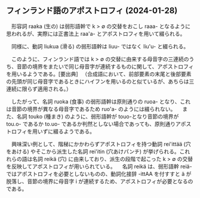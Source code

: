 ## フィンランド語のアポストロフィ (2024-01-28)

　形容詞 raaka (生の) は弱形語幹で k > ∅ の交替をおこし raaa- となるように思われるが、実際には正書法上 raa'a- とアポストロフィを用いて綴られる。

　同様に、動詞 liukua (滑る) の弱形語幹は liuu- ではなく liu'u- と綴られる。

　このように、フィンランド語では k > ∅ の交替に由来する母音字の三連続のうち、音節の境界をまたいで同じ母音字が連続するものに関して、アポストロフィを用いるようである。[要出典]
　（合成語において、前部要素の末尾と後部要素の先頭が同じ母音字であるときにハイフンを用いるのと似ているが、あちらは三連続に限らず適用される。）

　したがって、名詞 ruoka (食事) の弱形語幹は原則通りの ruoa- となり、これは音節の境界が異なる母音字であるため ruo'a- のようには綴られない。
　また、名詞 touko (種まき) のように、弱形語幹が touo-となり音節の境界が tou.o- であるか to.uo- であるか判然としない場合であっても、原則通りアポストロフィを用いずに綴るようである。

　興味深い例として、階梯にかかわらずアポストロフィを持つ動詞 rei'ittää (穴をあける) やそこから派生した名詞 rei'itin (穴あけパンチ) が挙げられる。これれらの語は名詞 reikä (穴) に由来しており、派生の段階で起こった k > ∅ の交替を反映してアポストロフィが用いられている。
　名詞 reikä は、弱形語幹 reiä- ではアポストロフィを必要としないものの、動詞化接辞 -ittAA を付すすと ä が脱落し、音節の境界に母音字 i が連続するため、アポストロフィが必要となるのである。
